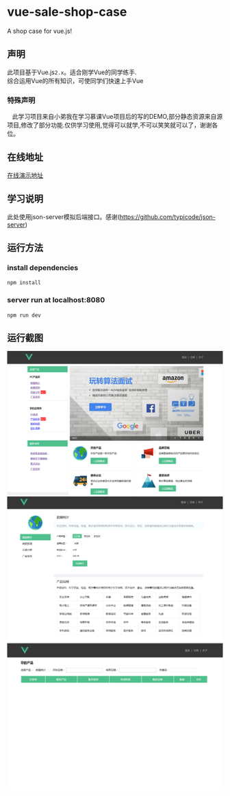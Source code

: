 # vue-sale-shop-case
A shop case for vue.js!

## 声明
此项目基于Vue.js`2.x`。适合刚学Vue的同学练手.<br>
综合运用Vue的所有知识，可使同学们快速上手Vue

### 特殊声明
    此学习项目来自小弟我在学习慕课Vue项目后的写的DEMO,部分静态资源来自源项目,修改了部分功能.仅供学习使用,觉得可以就学,不可以笑笑就可以了，谢谢各位。

## 在线地址
[在线演示地址](http://learntolearn.cn/ "Vue项目在线演示")

## 学习说明
此处使用json-server模拟后端接口。感谢(https://github.com/typicode/json-server)

## 运行方法
### install dependencies
    npm install
### server run at localhost:8080
    npm run dev
    
## 运行截图
![github](https://github.com/congWang9496/vue-sale-shop-case/blob/master/screenshot/%E6%88%AA%E5%9B%BE1.png) 
![github](https://github.com/congWang9496/vue-sale-shop-case/blob/master/screenshot/%E6%88%AA%E5%9B%BE2.png) 
![github](https://github.com/congWang9496/vue-sale-shop-case/blob/master/screenshot/%E6%88%AA%E5%9B%BE3.png) 

